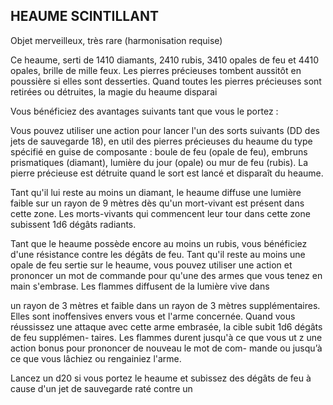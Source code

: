 ## HEAUME SCINTILLANT

Objet merveilleux, très rare (harmonisation requise)

Ce heaume, serti de 1410 diamants, 2410 rubis, 3410 opales
de feu et 4410 opales, brille de mille feux. Les pierres
précieuses tombent aussitôt en poussière si elles sont
desserties. Quand toutes les pierres précieuses sont retirées
ou détruites, la magie du heaume disparai

Vous bénéficiez des avantages suivants tant que vous
le portez :

Vous pouvez utiliser une action pour lancer l'un des sorts
suivants (DD des jets de sauvegarde 18), en util
des pierres précieuses du heaume du type spécifié en
guise de composante : boule de feu (opale de feu), embruns
prismatiques (diamant), lumière du jour (opale) ou mur de
feu (rubis). La pierre précieuse est détruite quand le sort
est lancé et disparaît du heaume.

Tant qu'il lui reste au moins un diamant, le heaume diffuse
une lumière faible sur un rayon de 9 mètres dès qu'un
mort-vivant est présent dans cette zone. Les morts-vivants
qui commencent leur tour dans cette zone subissent 1d6
dégâts radiants.

Tant que le heaume possède encore au moins un rubis,
vous bénéficiez d'une résistance contre les dégâts de feu.
Tant qu'il reste au moins une opale de feu sertie sur le
heaume, vous pouvez utiliser une action et prononcer un mot
de commande pour qu'une des armes que vous tenez en main
s'embrase. Les flammes diffusent de la lumière vive dans

un rayon de 3 mètres et faible dans un rayon de 3 mètres
supplémentaires. Elles sont inoffensives envers vous et l'arme
concernée. Quand vous réussissez une attaque avec cette
arme embrasée, la cible subit 1d6 dégâts de feu supplémen-
taires. Les flammes durent jusqu'à ce que vous ut z une
action bonus pour prononcer de nouveau le mot de com-
mande ou jusqu’à ce que vous lâchiez ou rengainiez l'arme.

Lancez un d20 si vous portez le heaume et subissez des
dégâts de feu à cause d'un jet de sauvegarde raté contre un
